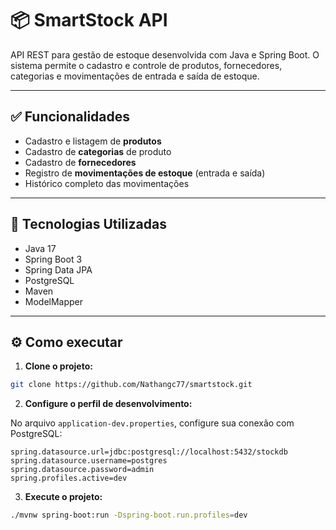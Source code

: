 # 📦 SmartStock API

API REST para gestão de estoque desenvolvida com Java e Spring Boot. O sistema permite o cadastro e controle de produtos, fornecedores, categorias e movimentações de entrada e saída de estoque.

---

## ✅ Funcionalidades

- Cadastro e listagem de **produtos**
- Cadastro de **categorias** de produto
- Cadastro de **fornecedores**
- Registro de **movimentações de estoque** (entrada e saída)
- Histórico completo das movimentações

---

## 💠 Tecnologias Utilizadas

- Java 17
- Spring Boot 3
- Spring Data JPA
- PostgreSQL
- Maven
- ModelMapper

---

## ⚙️ Como executar

1. **Clone o projeto:**

```bash
git clone https://github.com/Nathangc77/smartstock.git
```

2. **Configure o perfil de desenvolvimento:**

No arquivo `application-dev.properties`, configure sua conexão com PostgreSQL:

```properties
spring.datasource.url=jdbc:postgresql://localhost:5432/stockdb
spring.datasource.username=postgres
spring.datasource.password=admin
spring.profiles.active=dev
```

3. **Execute o projeto:**

```bash
./mvnw spring-boot:run -Dspring-boot.run.profiles=dev
```
